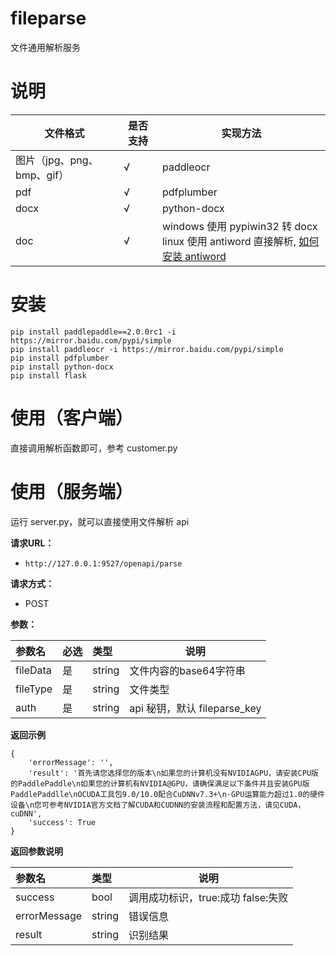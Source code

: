 # fileparse
文件通用解析服务

# 说明

| 文件格式  |  是否支持  |  实现方法  |
| ------------ | ------------ | ------------ |
| 图片（jpg、png、bmp、gif） |  √  | paddleocr |
| pdf  |  √  | pdfplumber |
| docx  |  √  | python-docx  |
| doc  |  √  | windows 使用 pypiwin32 转 docx <br> linux 使用 antiword 直接解析, [如何安装 antiword](antiword.md) |

# 安装

```
pip install paddlepaddle==2.0.0rc1 -i https://mirror.baidu.com/pypi/simple
pip install paddleocr -i https://mirror.baidu.com/pypi/simple
pip install pdfplumber
pip install python-docx
pip install flask
```

# 使用（客户端）

直接调用解析函数即可，参考 customer.py

# 使用（服务端）

运行 server.py，就可以直接使用文件解析 api 

**请求URL：**
- ` http://127.0.0.1:9527/openapi/parse `

**请求方式：**
- POST

**参数：**

|参数名|必选|类型|说明|
|:----    |:---|:----- |-----   |
|fileData | 是 |string |  文件内容的base64字符串  |
|fileType | 是 |string |  文件类型  |
|auth | 是 |string | api 秘钥，默认 fileparse_key  |

 **返回示例**

```
{
    'errorMessage': '', 
    'result': '首先请您选择您的版本\n如果您的计算机没有NVIDIAGPU，请安装CPU版的PaddlePaddle\n如果您的计算机有NVIDIA@GPU，请确保满足以下条件并且安装GPU版PaddlePaddlle\nOCUDA工具包9.0/10.0配合CuDNNv7.3+\n·GPU运算能力超过1.0的硬件设备\n您可参考NVIDIA官方文档了解CUDA和CUDNN的安装流程和配置方法，请见CUDA，cuDNN', 
    'success': True
}

```

 **返回参数说明**

|参数名|类型|说明|
|:-----  |:-----|-----                           |
|success | bool | 调用成功标识，true:成功 false:失败 |
|errorMessage | string | 错误信息 |
|result | string | 识别结果|






